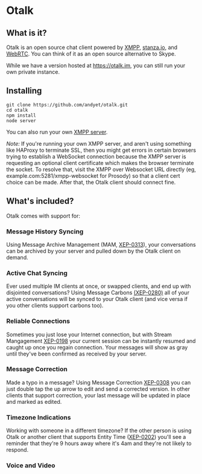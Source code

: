 # Otalk

## What is it?
Otalk is an open source chat client powered by [XMPP](http://xmpp.org), [stanza.io](https://github.com/legastero/stanza.io), and [WebRTC](http://webrtc.org). You can think of it as an open source alternative to Skype.

While we have a version hosted at https://otalk.im, you can still run your own private instance.

## Installing

    git clone https://github.com/andyet/otalk.git
    cd otalk
    npm install
    node server

You can also run your own [XMPP server](https://github.com/andyet/otalk-server).

*Note:* If you're running your own XMPP server, and aren't using something like HAProxy to terminate SSL, then you might get errors in certain browsers trying to establish a WebSocket connection because the XMPP server is requesting an optional client certificate which makes the browser terminate the socket. To resolve that, visit the XMPP over Websocket URL directly (eg, example.com:5281/xmpp-websocket for Prosody) so that a client cert choice can be made. After that, the Otalk client should connect fine.

## What's included?

Otalk comes with support for:

### Message History Syncing

Using Message Archive Management (MAM, [XEP-0313](http://xmpp.org/extension/xep-0313.html)), your conversations can be archived by your server and pulled down by the Otalk client on demand.

### Active Chat Syncing

Ever used multiple IM clients at once, or swapped clients, and end up with disjointed conversations? Using Message Carbons [(XEP-0280)](http://xmpp.org/extensions/xep-0280.html) all of your active conversations will be synced to your Otalk client (and vice versa if you other clients support carbons too).

### Reliable Connections

Sometimes you just lose your Internet connection, but with Stream Mangagement [XEP-0198](http://xmpp.org/extensions/xep-0198.html) your current session can be instantly resumed and caught up once you regain connection. Your messages will show as gray until they've been confirmed as received by your server.

### Message Correction

Made a typo in a message? Using Message Correction [XEP-0308](http://xmpp.org/extensions/xep-0308.html) you can just double tap the up arrow to edit and send a corrected version. In other clients that support correction, your last message will be updated in place and marked as edited.

### Timezone Indications

Working with someone in a different timezone? If the other person is using Otalk or another client that supports Entity Time ([XEP-0202](http://xmpp.org/extensions/xep-0202.html)) you'll see a reminder that they're 9 hours away where it's 4am and they're not likely to respond.

### Voice and Video
